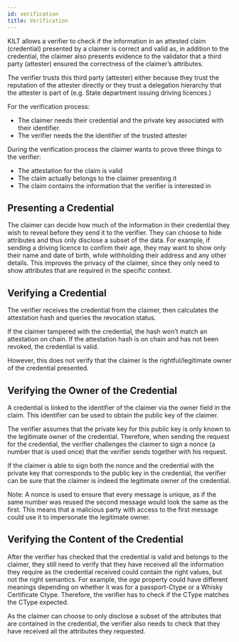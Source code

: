 ```yaml
---
id: verification
title: Verification
---
```


KILT allows a verifier to check if the information in an attested claim (credential) presented by a claimer is correct and valid as, in addition to the credential, the claimer also presents evidence to the validator that a third party (attester) ensured the correctness of the claimer’s attributes.

The verifier trusts this third party (attester) either because they trust the reputation of the attester directly or they trust a delegation hierarchy that the attester is part of (e.g. State department issuing driving licences.)

For the verification process:

- The claimer needs their credential and the private key associated with their identifier.
- The verifier needs the the identifier of the trusted attester

During the verification process the claimer wants to prove three things to the verifier:

- The attestation for the claim is valid
- The claim actually belongs to the claimer presenting it
- The claim contains the information that the verifier is interested in

## Presenting a Credential

The claimer can decide how much of the information in their credential they wish to reveal before they send it to the verifier. They can choose to hide attributes and thus only disclose a subset of the data. For example, if sending a driving licence to confirm their age, they may want to show only their name and date of birth, while withholding their address and any other details. This improves the privacy of the claimer, since they only need to show attributes that are required in the specific context.

## Verifying a Credential

The verifier receives the credential from the claimer, then calculates the attestation hash and queries the revocation status.

If the claimer tampered with the credential, the hash won’t match an attestation on chain. If the attestation hash is on chain and has not been revoked, the credential is valid.

However, this does not verify that the claimer is the rightful/legitimate owner of the credential presented.

## Verifying the Owner of the Credential

A credential is linked to the identifier of the claimer via the owner field in the claim. This identifier can be used to obtain the public key of the claimer.

The verifier assumes that the private key for this public key is only known to the legitimate owner of the credential. Therefore, when sending the request for the credential, the verifier challenges the claimer to sign a nonce (a number that is used once) that the verifier sends together with his request.

If the claimer is able to sign both the nonce and the credential with the private key that corresponds to the public key in the credential, the verifier can be sure that the claimer is indeed the legitimate owner of the credential.

Note: A nonce is used to ensure that every message is unique, as if the same number was reused the second message would look the same as the first. This means that a malicious party with access to the first message could use it to impersonate the legitimate owner.

## Verifying the Content of the Credential

After the verifier has checked that the credential is valid and belongs to the claimer, they still need to verify that they have received all the information they require as the credential received could contain the right values, but not the right semantics. For example, the _age_ property could have different meanings depending on whether it was for a passport-Ctype or a Whisky Certificate Ctype. Therefore, the verifier has to check if the CType matches the CType expected.

As the claimer can choose to only disclose a subset of the attributes that are contained in the credential, the verifier also needs to check that they have received all the attributes they requested.
